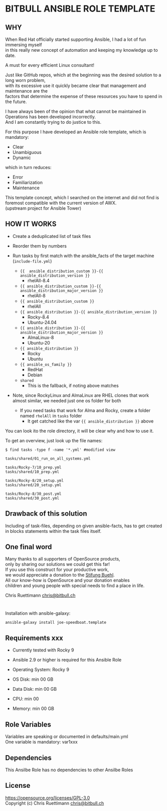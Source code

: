 # BITBULL ANSIBLE ROLE TEMPLATE

## WHY
When Red Hat officially started supporting Ansible, I had a lot of fun immersing myself    
in this really new concept of automation and keeping my knowledge up to date.   

A must for every efficient Linux consultant!   

Just like GitHub repos, which at the beginning was the desired solution to a long worn problem,    
with its excessive use it quickly became clear that management and maintenance are the    
factors that determine the expense of these resources you have to spend in the future.   

I have always been of the opinion that what cannot be maintained in Operations has been developed incorrectly.     
And I am constantly trying to do justice to this.    

For this purpose I have developed an Ansible role template, which is mandatory:    
* Clear
* Unambiguous
* Dynamic   

which in turn reduces:    
* Error
* Familiarization
* Maintenance

This template concept, which I searched on the internet and did not find is foremost compatible with the current version of AWX.    
(upstream project for Ansible Tower)

## HOW IT WORKS
* Create a deduplicated list of task files
* Reorder them by numbers
* Run tasks by first match with the ansible_facts of the target machine (```include-file.yml```)
  * ```{{  ansible_distribution_custom }}-{{ ansible_distribution_version }}```
    * rhelAll-8.4
  * ```{{ ansible_distribution_custom }}-{{ ansible_distribution_major_version }}```
    * rhelAll-8
  * ```{{ ansible_distribution_custom }}```
    * rhelAll
  * ```{{ ansible_distribution }}-{{ ansible_distribution_version }}```
    * Rocky-8.4
    * Ubuntu-24.04
  * ```{{ ansible_distribution }}-{{ ansible_distribution_major_version }}```
    * AlmaLinux-8
    * Ubuntu-20
  * ```{{ ansible_distribution }}```
    * Rocky
    * Ubuntu
  * ```{{ ansible_os_family }}```
    * RedHat
    * Debian
  * ```shared```
    * This is the fallback, if noting above matches

* Note, since RockyLinux and AlmaLinux are RHEL clones that work almost similar, we needed just one os folder for both
  * If you need tasks that work for Alma and Rocky, create a folder named ```rhelAll``` in ```tasks``` folder
    * It get catched like the var ```{{ ansible_distribution }}``` above

You can look ito the role directory, it will be clear why and how to use it.   

To get an overview, just look up the file names:
```
$ find tasks -type f -name '*.yml' #modified view

tasks/shared/01_run_on_all_systems.yml

tasks/Rocky-7/10_prep.yml
tasks/shared/10_prep.yml

tasks/Rocky-8/20_setup.yml
tasks/shared/20_setup.yml

tasks/Rocky-8/30_post.yml
tasks/shared/30_post.yml
```

## Drawback of this solution
Including of task-files, depending on given ansible-facts, has to get created in blocks statements within the task files itself.

## One final word
Many thanks to all supporters of OpenSource products,    
only by sharing our solutions we could get this far!   
If you use this construct for your productive work,    
we would appreciate a donation to the [Stifung Buehl](https://www.stiftung-buehl.ch/ueber-uns/spenden).   
All our know-how is OpenSource and your donation enables    
children and young people with special needs to find a place in life.   

Chris Ruettimann <chris@bitbull.ch>

# <ROLENAME>

Installation with ansible-galaxy:

``` bash
ansible-galaxy install joe-speedboat.template
```

## Requirements xxx

* Currently tested with Rocky 9 
* Ansible 2.9 or higher is required for this Ansible Role

* Operating System: Rocky 9
* OS Disk: min 00 GB
* Data Disk: min 00 GB
* CPU: min 00   
* Memory: min 00 GB   



Role Variables
--------------

Variables are speaking or documented in defaults/main.yml   
One variable is mandatory: var1xxx


## Dependencies

This Ansilbe Role has no dependencies to other Ansilbe Roles

License
-------
https://opensource.org/licenses/GPL-3.0    
Copyright (c) Chris Ruettimann <chris@bitbull.ch>

